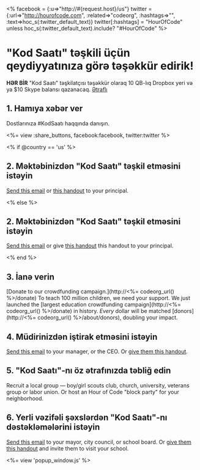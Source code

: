 <% facebook = {:u=>"http://#{request.host}/us"}
                      twitter = {:url=>"http://hourofcode.com", :related=>"codeorg", :hashtags=>"", :text=>hoc_s(:twitter_default_text)}
                      twitter[:hashtags] = "HourOfCode" unless hoc_s(:twitter_default_text).include? "#HourOfCode" %>



# "Kod Saatı" təşkili üçün qeydiyyatınıza görə təşəkkür edirik!

**HƏR BİR** "Kod Saatı" təşkilatçısı təşəkkür olaraq 10 QB-lıq Dropbox yeri və ya $10 Skype balansı qazanacaq. [Ətraflı](<%= hoc_uri('/prizes') %>)

## 1. Hamıya xəbər ver

Dostlarınıza #KodSaatı haqqında danışın.

<%= view :share_buttons, facebook:facebook, twitter:twitter %>

<% if @country == 'us' %>

## 2. Məktəbinizdən "Kod Saatı" təşkil etməsini istəyin

[Send this email](<%= hoc_uri('/resources#email') %>) or [this handout](/resources/hoc-one-pager.pdf) to your principal.

<% else %>

## 2. Məktəbinizdən "Kod Saatı" təşkil etməsini istəyin

[Send this email](<%= hoc_uri('/resources#email') %>) or give [this handout](/resources/hoc-one-pager.pdf) this handout</a> to your principal.

<% end %>

## 3. İanə verin

[Donate to our crowdfunding campaign.](http://<%= codeorg_url() %>/donate) To teach 100 million children, we need your support. We just launched the [largest education crowdfunding campaign](http://<%= codeorg_url() %>/donate) in history. *Every* dollar will be matched [donors](http://<%= codeorg_url() %>/about/donors), doubling your impact.

## 4. Müdirinizdən iştirak etməsini istəyin

[Send this email](<%= hoc_uri('/resources#email') %>) to your manager, or the CEO. Or [give them this handout](http://hourofcode.com/resources/hoc-one-pager.pdf).

## 5. "Kod Saatı"-nı öz ətrafınızda təbliğ edin

Recruit a local group — boy/girl scouts club, church, university, veterans group or labor union. Or host an Hour of Code "block party" for your neighborhood.

## 6. Yerli vəzifəli şəxslərdən "Kod Saatı"-nı dəstəkləmələrini istəyin

[Send this email](<%= hoc_uri('/resources#politicians') %>) to your mayor, city council, or school board. Or [give them this handout](http://hourofcode.com/resources/hoc-one-pager.pdf) and invite them to visit your school.

<%= view 'popup_window.js' %>